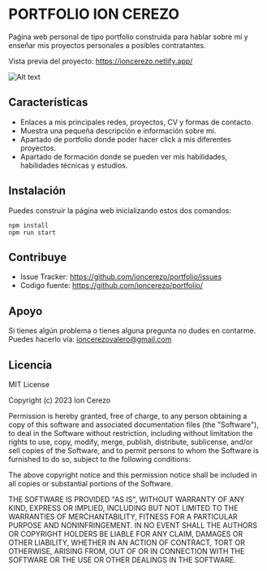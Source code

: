PORTFOLIO ION CEREZO
========

Paǵina web personal de tipo portfolio construida para hablar sobre mí y enseñar mis proyectos personales a posibles contratantes.

Vista previa del proyecto: https://ioncerezo.netlify.app/

![Alt text](https://imgur.com/yOyembi)

Características
--------

- Enlaces a mis principales redes, proyectos, CV y formas de contacto.
- Muestra una pequeña descripción e información sobre mí.
- Apartado de portfolio donde poder hacer click a mis diferentes proyectos.
- Apartado de formación donde se pueden ver mis habilidades, habilidades técnicas y estudios.

Instalación
------------

Puedes construir la página web inicializando estos dos comandos:

    npm install
    npm run start

Contribuye
----------

- Issue Tracker: https://github.com/ioncerezo/portfolio/issues
- Codigo fuente: https://github.com/ioncerezo/portfolio/

Apoyo
-------

Si tienes algún problema o tienes alguna pregunta no dudes en contarme.
Puedes hacerlo vía: ioncerezovalero@gmail.com

Licencia
-------

MIT License

Copyright (c) 2023 Ion Cerezo

Permission is hereby granted, free of charge, to any person obtaining a copy
of this software and associated documentation files (the "Software"), to deal
in the Software without restriction, including without limitation the rights
to use, copy, modify, merge, publish, distribute, sublicense, and/or sell
copies of the Software, and to permit persons to whom the Software is
furnished to do so, subject to the following conditions:

The above copyright notice and this permission notice shall be included in all
copies or substantial portions of the Software.

THE SOFTWARE IS PROVIDED "AS IS", WITHOUT WARRANTY OF ANY KIND, EXPRESS OR
IMPLIED, INCLUDING BUT NOT LIMITED TO THE WARRANTIES OF MERCHANTABILITY,
FITNESS FOR A PARTICULAR PURPOSE AND NONINFRINGEMENT. IN NO EVENT SHALL THE
AUTHORS OR COPYRIGHT HOLDERS BE LIABLE FOR ANY CLAIM, DAMAGES OR OTHER
LIABILITY, WHETHER IN AN ACTION OF CONTRACT, TORT OR OTHERWISE, ARISING FROM,
OUT OF OR IN CONNECTION WITH THE SOFTWARE OR THE USE OR OTHER DEALINGS IN THE
SOFTWARE.
